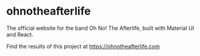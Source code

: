 # ohnotheafterlife
The official website for the band Oh No! The Afterlife, built with Material UI and React.

Find the results of this project at https://ohnotheafterlife.com